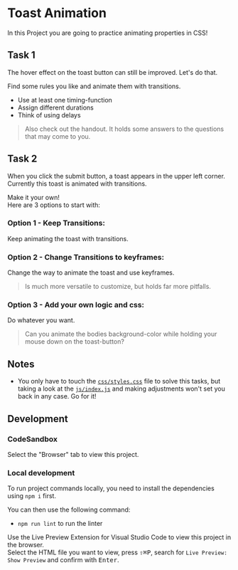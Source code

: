 # Toast Animation

In this Project you are going to practice animating properties in CSS!

## Task 1

The hover effect on the toast button can still be improved. Let's do that.

Find some rules you like and animate them with transitions.

- Use at least one timing-function
- Assign different durations
- Think of using delays

> Also check out the handout. It holds some answers to the questions that may come to you.

## Task 2

When you click the submit button, a toast appears in the upper left corner. Currently this toast is animated with transitions.

Make it your own!  
Here are 3 options to start with:

### Option 1 - Keep Transitions:

Keep animating the toast with transitions.

### Option 2 - Change Transitions to keyframes:

Change the way to animate the toast and use keyframes.

> Is much more versatile to customize, but holds far more pitfalls.

### Option 3 - Add your own logic and css:

Do whatever you want.

> Can you animate the bodies background-color while holding your mouse down on the toast-button?

## Notes

- You only have to touch the [`css/styles.css`](./css/styles.css) file to solve this tasks, but taking a look at the [`js/index.js`](./js/index.js) and making adjustments won't set you back in any case. Go for it!

## Development

### CodeSandbox

Select the "Browser" tab to view this project.

### Local development

To run project commands locally, you need to install the dependencies using `npm i` first.

You can then use the following command:

- `npm run lint` to run the linter

Use the Live Preview Extension for Visual Studio Code to view this project in the browser.  
Select the HTML file you want to view, press <kbd>⇧</kbd><kbd>⌘</kbd><kbd>P</kbd>, search for `Live Preview: Show Preview` and confirm with <kbd>Enter</kbd>.
